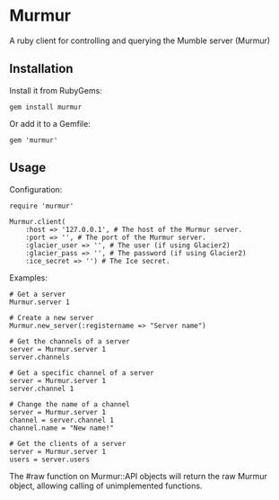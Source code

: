 # Murmur

A ruby client for controlling and querying the Mumble server (Murmur)

## Installation

Install it from RubyGems:

```
gem install murmur
```

Or add it to a Gemfile:

```
gem 'murmur'
```

## Usage

Configuration:

```
require 'murmur'

Murmur.client(
    :host => '127.0.0.1', # The host of the Murmur server.
    :port => '', # The port of the Murmur server.
    :glacier_user => '', # The user (if using Glacier2)
    :glacier_pass => '', # The password (if using Glacier2)
    :ice_secret => '') # The Ice secret.
```

Examples:

```
# Get a server
Murmur.server 1

# Create a new server
Murmur.new_server(:registername => "Server name")

# Get the channels of a server
server = Murmur.server 1
server.channels

# Get a specific channel of a server
server = Murmur.server 1
server.channel 1

# Change the name of a channel
server = Murmur.server 1
channel = server.channel 1
channel.name = "New name!"

# Get the clients of a server
server = Murmur.server 1
users = server.users
```

The #raw function on Murmur::API objects will return the raw Murmur object, allowing calling of unimplemented functions.

